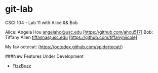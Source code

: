git-lab
=======

CSCI 104 - Lab 11 with Alice &amp;&amp; Bob

Alice: Angela Hou <angelaho@usc.edu> [https://github.com/ahou517]
Bob: Tiffany Allen <tiffanna@usc.edu> [https://github.com/tiffanyniicole]

My fav octocat: (https://octodex.github.com/spidertocat/)

###New Features Under Development
  + [FizzBuzz](http://www.codinghorror.com/blog/2007/02/why-cant-programmers-program.html)
